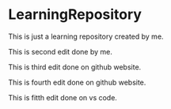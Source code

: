 # LearningRepository
This is just a learning repository created by me.

This is second edit done by me.

This is third edit done on github website.

This is fourth edit done on github website.

This is fitth edit done on vs code.
